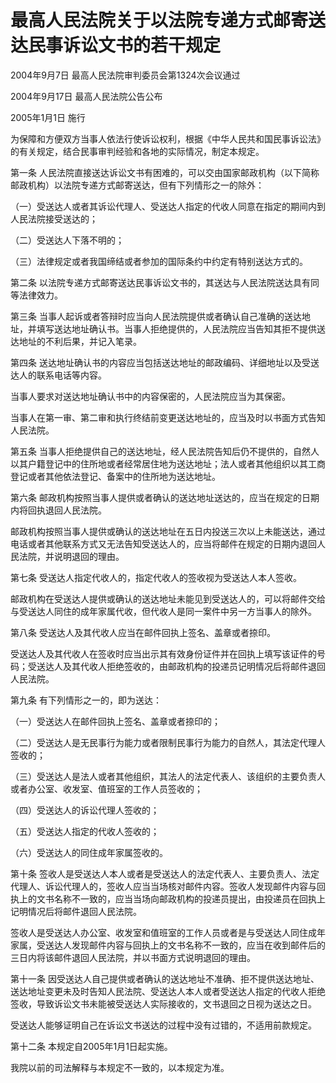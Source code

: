 # 最高人民法院关于以法院专递方式邮寄送达民事诉讼文书的若干规定

2004年9月7日 最高人民法院审判委员会第1324次会议通过

2004年9月17日 最高人民法院公告公布

2005年1月1日 施行



为保障和方便双方当事人依法行使诉讼权利，根据《中华人民共和国民事诉讼法》的有关规定，结合民事审判经验和各地的实际情况，制定本规定。

第一条 人民法院直接送达诉讼文书有困难的，可以交由国家邮政机构（以下简称邮政机构）以法院专递方式邮寄送达，但有下列情形之一的除外：

（一）受送达人或者其诉讼代理人、受送达人指定的代收人同意在指定的期间内到人民法院接受送达的；

（二）受送达人下落不明的；

（三）法律规定或者我国缔结或者参加的国际条约中约定有特别送达方式的。

第二条 以法院专递方式邮寄送达民事诉讼文书的，其送达与人民法院送达具有同等法律效力。

第三条 当事人起诉或者答辩时应当向人民法院提供或者确认自己准确的送达地址，并填写送达地址确认书。当事人拒绝提供的，人民法院应当告知其拒不提供送达地址的不利后果，并记入笔录。

第四条 送达地址确认书的内容应当包括送达地址的邮政编码、详细地址以及受送达人的联系电话等内容。

当事人要求对送达地址确认书中的内容保密的，人民法院应当为其保密。

当事人在第一审、第二审和执行终结前变更送达地址的，应当及时以书面方式告知人民法院。

第五条 当事人拒绝提供自己的送达地址，经人民法院告知后仍不提供的，自然人以其户籍登记中的住所地或者经常居住地为送达地址；法人或者其他组织以其工商登记或者其他依法登记、备案中的住所地为送达地址。

第六条 邮政机构按照当事人提供或者确认的送达地址送达的，应当在规定的日期内将回执退回人民法院。

邮政机构按照当事人提供或确认的送达地址在五日内投送三次以上未能送达，通过电话或者其他联系方式又无法告知受送达人的，应当将邮件在规定的日期内退回人民法院，并说明退回的理由。

第七条 受送达人指定代收人的，指定代收人的签收视为受送达人本人签收。

邮政机构在受送达人提供或确认的送达地址未能见到受送达人的，可以将邮件交给与受送达人同住的成年家属代收，但代收人是同一案件中另一方当事人的除外。

第八条 受送达人及其代收人应当在邮件回执上签名、盖章或者捺印。

受送达人及其代收人在签收时应当出示其有效身份证件并在回执上填写该证件的号码；受送达人及其代收人拒绝签收的，由邮政机构的投递员记明情况后将邮件退回人民法院。

第九条 有下列情形之一的，即为送达：

（一）受送达人在邮件回执上签名、盖章或者捺印的；

（二）受送达人是无民事行为能力或者限制民事行为能力的自然人，其法定代理人签收的；

（三）受送达人是法人或者其他组织，其法人的法定代表人、该组织的主要负责人或者办公室、收发室、值班室的工作人员签收的；

（四）受送达人的诉讼代理人签收的；

（五）受送达人指定的代收人签收的；

（六）受送达人的同住成年家属签收的。

第十条 签收人是受送达人本人或者是受送达人的法定代表人、主要负责人、法定代理人、诉讼代理人的，签收人应当当场核对邮件内容。签收人发现邮件内容与回执上的文书名称不一致的，应当当场向邮政机构的投递员提出，由投递员在回执上记明情况后将邮件退回人民法院。

签收人是受送达人办公室、收发室和值班室的工作人员或者是与受送达人同住成年家属，受送达人发现邮件内容与回执上的文书名称不一致的，应当在收到邮件后的三日内将该邮件退回人民法院，并以书面方式说明退回的理由。

第十一条 因受送达人自己提供或者确认的送达地址不准确、拒不提供送达地址、送达地址变更未及时告知人民法院、受送达人本人或者受送达人指定的代收人拒绝签收，导致诉讼文书未能被受送达人实际接收的，文书退回之日视为送达之日。

受送达人能够证明自己在诉讼文书送达的过程中没有过错的，不适用前款规定。

第十二条 本规定自2005年1月1日起实施。

我院以前的司法解释与本规定不一致的，以本规定为准。